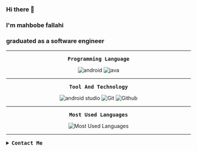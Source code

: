 ### Hi there 👋
### I'm mahbobe fallahi 
### graduated as a software engineer



<hr>

<p align="center"><samp><strong>Programming Language</strong></samp></p>
<p align="center">
  <img src="https://img.shields.io/badge/-Android-black?style=for-the-badge&logo=android&logoColor=success&logoWidth=30" alt="android" />
  <img src="https://img.shields.io/badge/-Java-9cf?style=for-the-badge&logo=java&logoColor=black&logoWidth=20" alt="java" />
 
</p>
<hr>

<p align="center"><samp><strong>Tool And Technology</strong></samp></p>
<p align="center">
  <img src="https://img.shields.io/badge/-Android%20studio-green?style=for-the-badge&logo=android%20studio&logoColor=gray" alt="android studio" />
  <img src="https://img.shields.io/badge/-git-gray?style=for-the-badge&logo=git" alt="Git" />
  <img src="https://img.shields.io/badge/-Github-black?style=for-the-badge&logo=github" alt="Github" />
  
</p>
<hr>
<p align="center"><samp><strong>Most Used Languages</strong></samp></p>
<p align="center">
  <img src="https://github-readme-stats.vercel.app/api/top-langs/?username=mhb-flh&theme=react&count_private=true&hide_border=true" alt="Most Used Languages" />
</p>
<hr>
<details>
  <summary><samp><strong>Contact Me</strong></samp></summary><br>
  <a href="https://mhb.fallahi@gmail.com/"><img src="https://img.shields.io/badge/-Gmail-red?style=for-the-badge&logo=gmail&logoColor=white" alt="Gmail" /></a><br>
  <a href="https://www.linkedin.com/in/mahbobe-fallahi/"><img src="https://img.shields.io/badge/-Linkedin-blue?style=for-the-badge&logo=linkedin" alt="Linkedin" /></a><br>
  <a href="https://stackoverflow.com/users/9749301/mhb-flh"><img src="https://img.shields.io/badge/-Stackoverflow-white?style=for-the-badge&logo=stackoverflow" alt="Stackoverflow" /></a><br>
  
</details>


<!--
**mhb-flh/mhb-flh** is a ✨ _special_ ✨ repository because its `README.md` (this file) appears on your GitHub profile.

Here are some ideas to get you started:

- 🔭 I’m currently working on ...
- 🌱 I’m currently learning ...
- 👯 I’m looking to collaborate on ...
- 🤔 I’m looking for help with ...
- 💬 Ask me about ...
- 📫 How to reach me: ...
- 😄 Pronouns: ...
- ⚡ Fun fact: ...
-->
